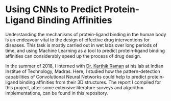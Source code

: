 # Using CNNs to Predict Protein-Ligand Binding Affinities

Understanding the mechanisms of protein-ligand binding in the human body is an endeavour vital to the design of effective drug interventions for diseases. This task is mostly carried out in wet labs over long periods of time, and using Machine Learning as a tool to predict protein-ligand binding affinities can considerably speed up the process of drug design.

In the summer of 2018, I interned with [Dr. Karthik Raman](https://home.iitm.ac.in/kraman/lab/karthik/) at his lab at Indian Institue of Technology, Madras. Here, I studied how the pattern-detection capabilities of Convolutional Neural Networks could help to predict protein-ligand binding affinities from their 3D structures. The report I compiled for this project, after some extensive literature surveys and algorithm implementations, can be found in this repository.

